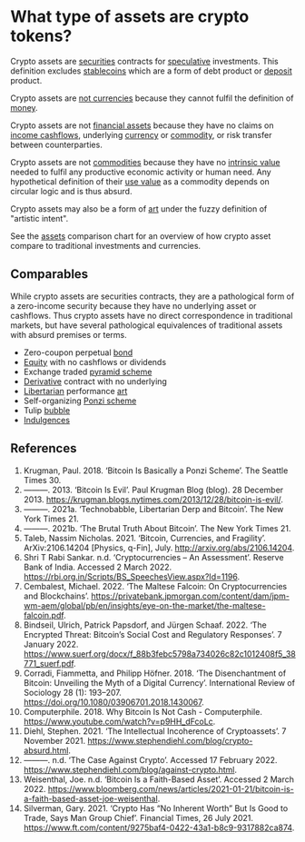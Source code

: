 # What type of assets are crypto tokens?
Crypto assets are [securities](../concepts/security.md) contracts for [speculative](../concepts/speculation.md) investments. This definition excludes [stablecoins](../concepts/stablecoin.md) which are a form of debt product or [deposit](../concepts/deposit.md) product.

Crypto assets are [not currencies](is-bitcoin-currency.md) because they cannot fulfil the definition of [money](../concepts/money.md).

Crypto assets are not [financial assets](../concepts/financial-asset.md) because they have no claims on [income cashflows](income-cashflows.md), underlying [currency](currency.md) or [commodity](commodity.md), or risk transfer between counterparties.

Crypto assets are not [commodities](../concepts/commodity.md) because they have no [intrinsic value](../concepts/use-value.md) needed to fulfil any productive economic activity or human need. Any hypothetical definition of their [use value](../concepts/use-value.md) as a commodity depends on circular logic and is thus absurd.

Crypto assets may also be a form of [art](../concepts/art.md) under the fuzzy definition of "artistic intent".

See the [assets](../concepts/assets.md) comparison chart for an overview of how crypto asset compare to traditional investments and currencies.

## Comparables
While crypto assets are securities contracts, they are a pathological form of a zero-income security because they have no underlying asset or cashflows. Thus crypto assets have no direct correspondence in traditional markets, but have several pathological equivalences of traditional assets with absurd premises or terms. 

* Zero-coupon perpetual [bond](bond.md)
* [Equity](security.md) with no cashflows or dividends
* Exchange traded [pyramid scheme](pyramid-scheme.md)
* [Derivative](derivative.md) contract with no underlying
* [Libertarian](../concepts/libertarianism.md) performance [art](art.md)
* Self-organizing [Ponzi scheme](ponzi-scheme.md)
* Tulip [bubble](../concepts/bubble.md)
* [Indulgences](https://en.wikipedia.org/wiki/Indulgence)

## References
1. Krugman, Paul. 2018. ‘Bitcoin Is Basically a Ponzi Scheme’. The Seattle Times 30.
1. ———. 2013. ‘Bitcoin Is Evil’. Paul Krugman Blog (blog). 28 December 2013. https://krugman.blogs.nytimes.com/2013/12/28/bitcoin-is-evil/.
1. ———. 2021a. ‘Technobabble, Libertarian Derp and Bitcoin’. The New York Times 21.
1. ———. 2021b. ‘The Brutal Truth About Bitcoin’. The New York Times 21.
1. Taleb, Nassim Nicholas. 2021. ‘Bitcoin, Currencies, and Fragility’. ArXiv:2106.14204 [Physics, q-Fin], July. http://arxiv.org/abs/2106.14204.
1. Shri T Rabi Sankar. n.d. ‘Cryptocurrencies – An Assessment’. Reserve Bank of India. Accessed 2 March 2022. https://rbi.org.in/Scripts/BS_SpeechesView.aspx?Id=1196.
1. Cembalest, Michael. 2022. ‘The Maltese Falcoin: On Cryptocurrencies and Blockchains’. https://privatebank.jpmorgan.com/content/dam/jpm-wm-aem/global/pb/en/insights/eye-on-the-market/the-maltese-falcoin.pdf.
1. Bindseil, Ulrich, Patrick Papsdorf, and Jürgen Schaaf. 2022. ‘The Encrypted Threat: Bitcoin’s Social Cost and Regulatory Responses’. 7 January 2022. https://www.suerf.org/docx/f_88b3febc5798a734026c82c1012408f5_38771_suerf.pdf.
1. Corradi, Fiammetta, and Philipp Höfner. 2018. ‘The Disenchantment of Bitcoin: Unveiling the Myth of a Digital Currency’. International Review of Sociology 28 (1): 193–207. https://doi.org/10.1080/03906701.2018.1430067.
1. Computerphile. 2018. Why Bitcoin Is Not Cash - Computerphile. https://www.youtube.com/watch?v=p9HH_dFcoLc.
1. Diehl, Stephen. 2021. ‘The Intellectual Incoherence of Cryptoassets’. 7 November 2021. https://www.stephendiehl.com/blog/crypto-absurd.html.
1. ———. n.d. ‘The Case Against Crypto’. Accessed 17 February 2022. https://www.stephendiehl.com/blog/against-crypto.html.
1. Weisenthal, Joe. n.d. ‘Bitcoin Is a Faith-Based Asset’. Accessed 2 March 2022. https://www.bloomberg.com/news/articles/2021-01-21/bitcoin-is-a-faith-based-asset-joe-weisenthal.
1. Silverman, Gary. 2021. ‘Crypto Has “No Inherent Worth” But Is Good to Trade, Says Man Group Chief’. Financial Times, 26 July 2021. https://www.ft.com/content/9275baf4-0422-43a1-b8c9-9317882ca874.
